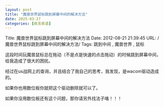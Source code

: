 ```yaml
---
layout: post
title: "魔兽世界鼠标跳到屏幕中间的解决方法"
date: 2025-03-27
categories: [疯言疯语]
---
```


Title: 魔兽世界鼠标跳到屏幕中间的解决方法
Date: 2012-08-21 21:39:45
URL: /魔兽世界鼠标跳到屏幕中间的解决方法/
Tags: 跳到中间 , 魔兽世界 , 鼠标

这段时间玩魔兽鼠标总在拖动（不是点是快速的点击拖动）的时候跳到屏幕中间，给我造成了很大的困扰。

经过在us战网上的查询，并且结合了我自己的思考，我发现，是wacom驱动造成的。

如果你也用数位板你就把这个驱动删除就可以了。

如果你没用数位板还有这个问题，那你请另外找法子咯！！！